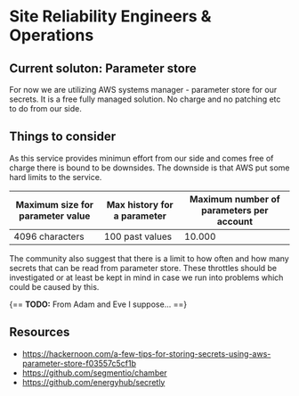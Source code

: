 # Site Reliability Engineers & Operations

## Current soluton: Parameter store
For now we are utilizing AWS systems manager - parameter store for our secrets.
It is a free fully managed solution. No charge and no patching etc to do from our side.

## Things to consider
As this service provides minimun effort from our side and comes free of charge there is bound to be downsides.
The downside is that AWS put some hard limits to the service.

|Maximum size for parameter value|Max history for a parameter|Maximum number of parameters per account|
|---|---|---|
|4096 characters|100 past values|10.000|

The community also suggest that there is a limit to how often and how many secrets that can be read from parameter store.
These throttles should be investigated or at least be kept in mind in case we run into problems which could be caused by this.

{== **TODO:** From Adam and Eve I suppose... ==}

## Resources

* https://hackernoon.com/a-few-tips-for-storing-secrets-using-aws-parameter-store-f03557c5cf1b
* https://github.com/segmentio/chamber
* https://github.com/energyhub/secretly
